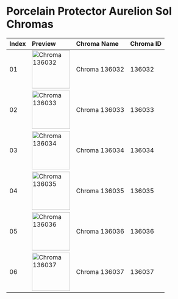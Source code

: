 # Porcelain Protector Aurelion Sol Chromas

| Index | Preview | Chroma Name | Chroma ID |
|:---|:---|:---|:---|
| 01 | <img src='https://raw.communitydragon.org/latest/plugins/rcp-be-lol-game-data/global/default/v1/champion-chroma-images/136/136032.png' alt='Chroma 136032' width='100'> | Chroma 136032 | 136032 |
| 02 | <img src='https://raw.communitydragon.org/latest/plugins/rcp-be-lol-game-data/global/default/v1/champion-chroma-images/136/136033.png' alt='Chroma 136033' width='100'> | Chroma 136033 | 136033 |
| 03 | <img src='https://raw.communitydragon.org/latest/plugins/rcp-be-lol-game-data/global/default/v1/champion-chroma-images/136/136034.png' alt='Chroma 136034' width='100'> | Chroma 136034 | 136034 |
| 04 | <img src='https://raw.communitydragon.org/latest/plugins/rcp-be-lol-game-data/global/default/v1/champion-chroma-images/136/136035.png' alt='Chroma 136035' width='100'> | Chroma 136035 | 136035 |
| 05 | <img src='https://raw.communitydragon.org/latest/plugins/rcp-be-lol-game-data/global/default/v1/champion-chroma-images/136/136036.png' alt='Chroma 136036' width='100'> | Chroma 136036 | 136036 |
| 06 | <img src='https://raw.communitydragon.org/latest/plugins/rcp-be-lol-game-data/global/default/v1/champion-chroma-images/136/136037.png' alt='Chroma 136037' width='100'> | Chroma 136037 | 136037 |
